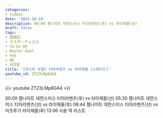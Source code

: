 ```yaml
---
categories:
- videos
date: '2025-10-14'
description: 00:00 젬나이트 데먼스미스 티아라멘츠(후) vs 라이제올(선)
draft: false
tags:
- 遊戯王
- マスターデュエル
- Yu-Gi-Oh
- Master Duel
- 마듀
- MD
- 유희왕
title: '[마스터 듀얼] 티아라멘츠 vs 라이제올 [스탠다드]'
youtube_id: ZT23LMp8GA4
---
```



{{< youtube ZT23LMp8GA4 >}}

00:00 젬나이트 데먼스미스 티아라멘츠(후) vs 라이제올(선)
05:20 젬나이트 데먼스미스 티아라멘츠(선) vs 라이제올(후)
08:44 젬나이트 데먼스미스 티아라멘츠(선) vs 미츠루기 라이제올(후)
13:06 사용 덱 리스트